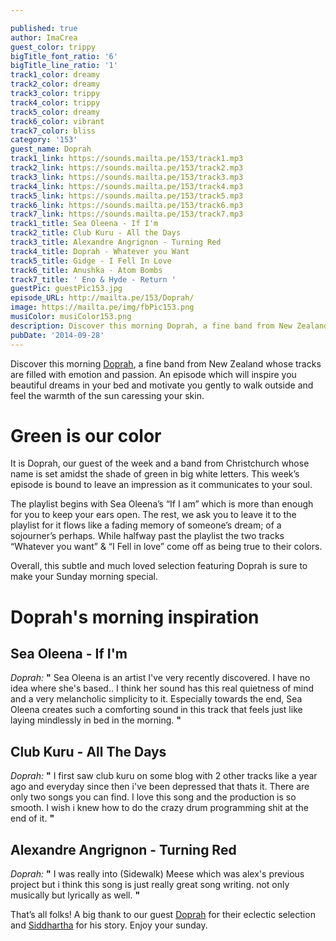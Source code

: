 ```yaml
---

published: true
author: ImaCrea
guest_color: trippy
bigTitle_font_ratio: '6'
bigTitle_line_ratio: '1'
track1_color: dreamy
track2_color: dreamy
track3_color: trippy
track4_color: trippy
track5_color: dreamy
track6_color: vibrant
track7_color: bliss
category: '153'
guest_name: Doprah
track1_link: https://sounds.mailta.pe/153/track1.mp3
track2_link: https://sounds.mailta.pe/153/track2.mp3
track3_link: https://sounds.mailta.pe/153/track3.mp3
track4_link: https://sounds.mailta.pe/153/track4.mp3
track5_link: https://sounds.mailta.pe/153/track5.mp3
track6_link: https://sounds.mailta.pe/153/track6.mp3
track7_link: https://sounds.mailta.pe/153/track7.mp3
track1_title: Sea Oleena - If I'm
track2_title: Club Kuru - All the Days
track3_title: Alexandre Angrignon - Turning Red
track4_title: Doprah - Whatever you Want
track5_title: Gidge - I Fell In Love
track6_title: Anushka - Atom Bombs
track7_title: ' Eno & Hyde - Return '
guestPic: guestPic153.jpg
episode_URL: http://mailta.pe/153/Doprah/
image: https://mailta.pe/img/fbPic153.png
musiColor: musiColor153.png
description: Discover this morning Doprah, a fine band from New Zealand whose tracks are filled with emotion and passion. An episode which will inspire you beautiful dreams in your bed and motivate you gently to walk outside and feel the warmth of the sun caressing your skin.
pubDate: '2014-09-28'
---
```



Discover this morning [Doprah](https://www.facebook.com/doprahwinfrey69 "Doprah on Facebook"), a fine band from New Zealand whose tracks are filled with emotion and passion. An episode which will inspire you beautiful dreams in your bed and motivate you gently to walk outside and feel the warmth of the sun caressing your skin.
 
# Green is our color
 
It is Doprah, our guest of the week and a band from Christchurch whose name is set amidst the shade of green in big white letters. This week’s episode is bound to leave an impression as it communicates to your soul.

The playlist begins with Sea Oleena’s “If I am” which is more than enough for you to keep your ears open. The rest, we ask you to leave it to the playlist for it flows like a fading memory of someone’s dream; of a sojourner’s perhaps. While halfway past the playlist the two tracks “Whatever you want” & “I Fell in love” come off as being true to their colors.

Overall, this subtle and much loved selection featuring Doprah is sure to make your Sunday morning special.

# Doprah's morning inspiration
 
## Sea Oleena - If I'm
_Doprah:_ **"** Sea Oleena is an artist I've very recently discovered. I have no idea where she's based.. I think her sound has this real quietness of mind and a very melancholic simplicity to it. Especially towards the end, Sea Oleena creates such a comforting sound in this track that feels just like laying mindlessly in bed in the morning.  **"** 
 
## Club Kuru - All The Days
_Doprah:_ **"** I first saw club kuru on some blog with 2 other tracks like a year ago and everyday since then i've been depressed that thats it. There are only two songs you can find. I love this song and the production is so smooth. I wish i knew how to do the crazy drum programming shit at the end of it.  **"** 
 
## Alexandre Angrignon - Turning Red
_Doprah:_ **"** I was really into (Sidewalk) Meese which was alex's previous project but i think this song is just really great song writing. not only musically but lyrically as well. **"** 
 

That’s all folks! A big thank to our guest [Doprah](https://www.facebook.com/doprahwinfrey69 "Doprah on Facebook") for their eclectic selection and [Siddhartha](http://apeacefulending.tumblr.com/) for his story. Enjoy your sunday.
